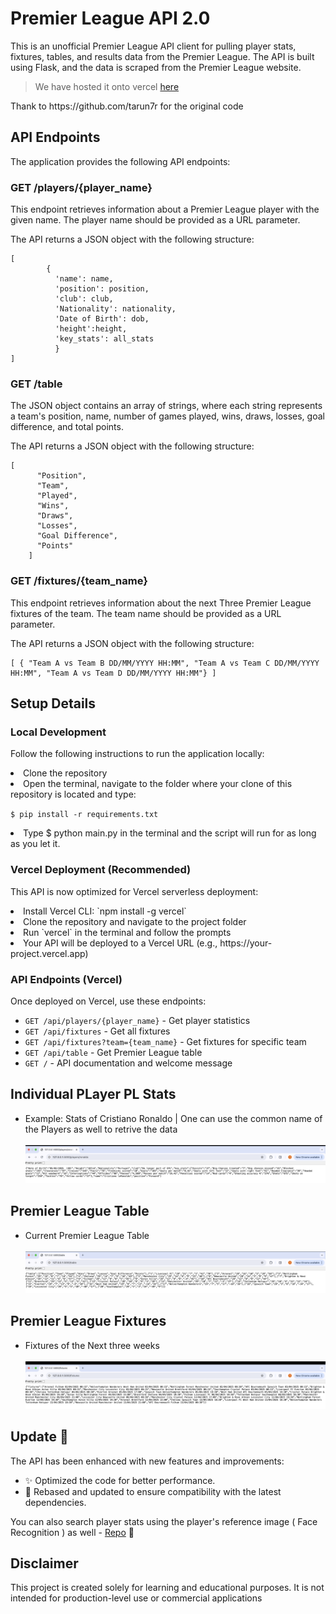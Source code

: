 <h1>Premier League API 2.0</h1>
	<p>This is an unofficial Premier League API client for pulling player stats, fixtures, tables, and results data from the Premier League. The API is built using Flask, and the data is scraped from the Premier League website.</p>

>We have hosted it onto vercel [here](https://premier-league-api-eta.vercel.app/)

<p>Thank to https://github.com/tarun7r for the original code</p>

<h2>API Endpoints</h2>

<p>The application provides the following API endpoints:</p>
<h3>GET  /players/{player_name}</h3>
<p>This endpoint retrieves information about a Premier League player with the given name. The player name should be provided as a URL parameter.</p>
<p>The API returns a JSON object with the following structure:</p>
<pre><code>[
        {
          'name': name, 
          'position': position, 
          'club': club, 
          'Nationality': nationality, 
          'Date of Birth': dob,
          'height':height,
          'key_stats': all_stats
          }
]</code></pre>


<h3>GET /table</h3>
<p>The JSON object contains an array of strings, where each string represents a team's position, name, number of games played, wins, draws, losses, goal difference, and total points.</p>
<p>The API returns a JSON object with the following structure:</p>
<pre><code>[
      "Position",
      "Team",
      "Played",
      "Wins",
      "Draws",
      "Losses",
      "Goal Difference",
      "Points"
    ]</code></pre>

<h3>GET /fixtures/{team_name}</h3>
<p>This endpoint retrieves information about the next Three Premier League fixtures of the team. The team name should be provided as a URL parameter.</p>
<p>The API returns a JSON object with the following structure:</p>
<pre><code>[ { "Team A vs Team B DD/MM/YYYY HH:MM", "Team A vs Team C DD/MM/YYYY HH:MM", "Team A vs Team D DD/MM/YYYY HH:MM"} ] </code></pre>

<h2>Setup Details</h2>

### Local Development
Follow the following instructions to run the application locally:
<li>Clone the repository</li>
<li>Open the terminal, navigate to the folder where your clone of this repository is located and type:
  
  `$ pip install -r requirements.txt` </li>

<li> Type $ python main.py in the terminal and the script will run for as long as you let it. </li>

### Vercel Deployment (Recommended)
This API is now optimized for Vercel serverless deployment:

<li>Install Vercel CLI: `npm install -g vercel`</li>
<li>Clone the repository and navigate to the project folder</li>
<li>Run `vercel` in the terminal and follow the prompts</li>
<li>Your API will be deployed to a Vercel URL (e.g., https://your-project.vercel.app)</li>

### API Endpoints (Vercel)
Once deployed on Vercel, use these endpoints:
- `GET /api/players/{player_name}` - Get player statistics
- `GET /api/fixtures` - Get all fixtures  
- `GET /api/fixtures?team={team_name}` - Get fixtures for specific team
- `GET /api/table` - Get Premier League table
- `GET /` - API documentation and welcome message



<H2>Individual PLayer PL Stats</H2> 
<ul>
  <li>Example: Stats of Cristiano Ronaldo | One can use the common name of the Players as well to retrive the data</li>
  <br> <img src="assets/player_stats.png"><br>
</ul>
 <H2>Premier League Table</H2> 
<ul>
  <li>Current Premier League Table</li>
  <br> <img src="assets/table.png"><br>
 </ul>
 <H2>Premier League Fixtures </H2> 
<ul>
  <li>Fixtures of the Next three weeks </li>
  <br> <img src="assets/fixtures.png"> <br>
 </ul>
<H2>Update 🚀 </H2>
The API has been enhanced with new features and improvements:
<ul>
  <li>✨ Optimized the code for better performance.</li>
  <li>🔄 Rebased and updated to ensure compatibility with the latest dependencies.</li>
</ul>
You can also search player stats using the player's reference image ( Face Recognition ) as well - <a href=https://github.com/tarun7r/Premier-League-Face-Recognition>Repo</a> 📸

<H2>Disclaimer</H2>
This project is created solely for learning and educational purposes. It is not intended for production-level use or commercial applications
